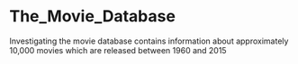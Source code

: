 # The_Movie_Database
Investigating the movie database contains information about approximately 10,000 movies which are released between 1960 and 2015
